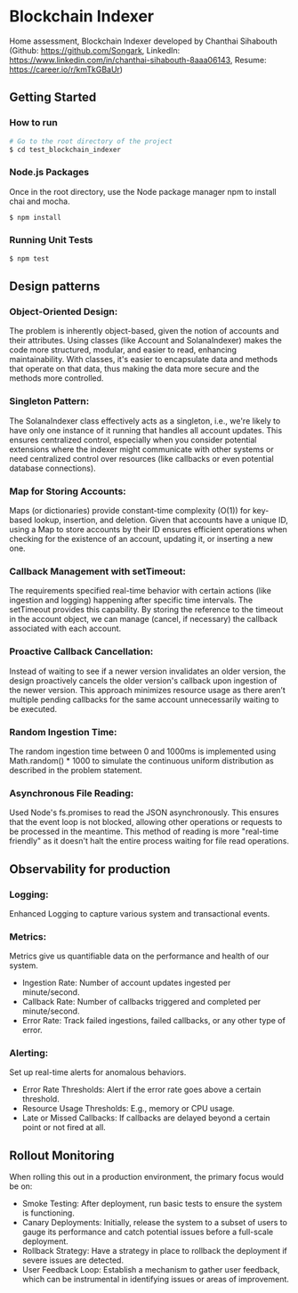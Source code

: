 # Blockchain Indexer

Home assessment, Blockchain Indexer developed by Chanthai Sihabouth 
(Github: https://github.com/Songark, 
LinkedIn: https://www.linkedin.com/in/chanthai-sihabouth-8aaa06143, 
Resume: https://career.io/r/kmTkGBaUr)

## Getting Started

### How to run

```bash
# Go to the root directory of the project
$ cd test_blockchain_indexer
```

### Node.js Packages

Once in the root directory, use the Node package manager npm to install chai and mocha.

```bash
$ npm install
```

### Running Unit Tests

```bash
$ npm test
```

## Design patterns

### Object-Oriented Design:

The problem is inherently object-based, given the notion of accounts and their attributes.
Using classes (like Account and SolanaIndexer) makes the code more structured, modular, and easier to read, enhancing maintainability.
With classes, it's easier to encapsulate data and methods that operate on that data, thus making the data more secure and the methods more controlled.

### Singleton Pattern:

The SolanaIndexer class effectively acts as a singleton, i.e., we're likely to have only one instance of it running that handles all account updates.
This ensures centralized control, especially when you consider potential extensions where the indexer might communicate with other systems or need centralized control over resources (like callbacks or even potential database connections).

### Map for Storing Accounts:

Maps (or dictionaries) provide constant-time complexity (O(1)) for key-based lookup, insertion, and deletion.
Given that accounts have a unique ID, using a Map to store accounts by their ID ensures efficient operations when checking for the existence of an account, updating it, or inserting a new one.

### Callback Management with setTimeout:

The requirements specified real-time behavior with certain actions (like ingestion and logging) happening after specific time intervals.
The setTimeout provides this capability.
By storing the reference to the timeout in the account object, we can manage (cancel, if necessary) the callback associated with each account.

### Proactive Callback Cancellation:

Instead of waiting to see if a newer version invalidates an older version, the design proactively cancels the older version's callback upon ingestion of the newer version.
This approach minimizes resource usage as there aren’t multiple pending callbacks for the same account unnecessarily waiting to be executed.

### Random Ingestion Time:

The random ingestion time between 0 and 1000ms is implemented using Math.random() \* 1000 to simulate the continuous uniform distribution as described in the problem statement.

### Asynchronous File Reading:

Used Node's fs.promises to read the JSON asynchronously. This ensures that the event loop is not blocked, allowing other operations or requests to be processed in the meantime.
This method of reading is more "real-time friendly" as it doesn't halt the entire process waiting for file read operations.

## Observability for production

### Logging:

Enhanced Logging to capture various system and transactional events.

### Metrics:

Metrics give us quantifiable data on the performance and health of our system.

- Ingestion Rate: Number of account updates ingested per minute/second.
- Callback Rate: Number of callbacks triggered and completed per minute/second.
- Error Rate: Track failed ingestions, failed callbacks, or any other type of error.

### Alerting:

Set up real-time alerts for anomalous behaviors.

- Error Rate Thresholds: Alert if the error rate goes above a certain threshold.
- Resource Usage Thresholds: E.g., memory or CPU usage.
- Late or Missed Callbacks: If callbacks are delayed beyond a certain point or not fired at all.

## Rollout Monitoring

When rolling this out in a production environment, the primary focus would be on:

- Smoke Testing: After deployment, run basic tests to ensure the system is functioning.
- Canary Deployments: Initially, release the system to a subset of users to gauge its performance and catch potential issues before a full-scale deployment.
- Rollback Strategy: Have a strategy in place to rollback the deployment if severe issues are detected.
- User Feedback Loop: Establish a mechanism to gather user feedback, which can be instrumental in identifying issues or areas of improvement.
